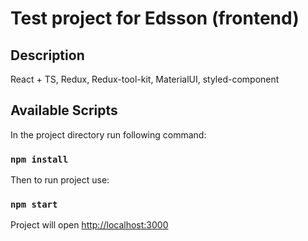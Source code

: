 # Test project for Edsson (frontend)

## Description

React + TS, Redux, Redux-tool-kit, MaterialUI, styled-component

## Available Scripts

In the project directory run following command:

### `npm install`

Then to run project use:

### `npm start`

Project will open [http://localhost:3000](http://localhost:3000) 



